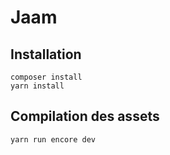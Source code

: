 Jaam
=======

## Installation

```
composer install
yarn install
```

## Compilation des assets

```
yarn run encore dev
```